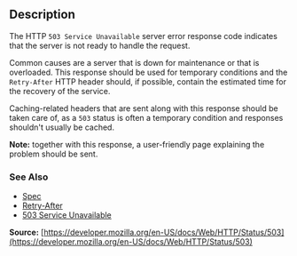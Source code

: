 ## Description

The HTTP `503 Service Unavailable` server error response code indicates that the server is not ready to handle the request.

Common causes are a server that is down for maintenance or that is overloaded. This response should be used for temporary conditions and the `Retry-After` HTTP header should, if possible, contain the estimated time for the recovery of the service.

Caching-related headers that are sent along with this response should be taken care of, as a `503` status is often a temporary condition and responses shouldn't usually be cached.

<aside class="info"><strong>Note:</strong> together with this response, a user-friendly page explaining the problem should be sent.</aside>

### See Also

- [Spec](https://www.rfc-editor.org/rfc/rfc9110#status.503)
- [Retry-After](https://developer.mozilla.org/en-US/docs/Web/HTTP/Headers/Retry-After)
- [503 Service Unavailable](https://http.cat/status/503)

**Source:** [https://developer.mozilla.org/en-US/docs/Web/HTTP/Status/503](https://developer.mozilla.org/en-US/docs/Web/HTTP/Status/503)
